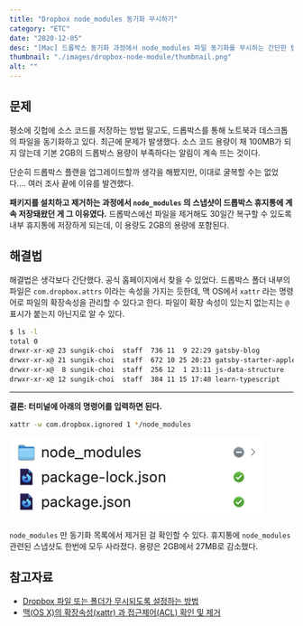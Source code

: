 ```yaml
---
title: "Dropbox node_modules 동기화 무시하기"
category: "ETC"
date: "2020-12-05"
desc: "[Mac] 드롭박스 동기화 과정에서 node_modules 파일 동기화를 무시하는 간단한 팁"
thumbnail: "./images/dropbox-node-module/thumbnail.png"
alt: ""
---
```


## 문제

평소에 깃헙에 소스 코드를 저장하는 방법 말고도, 드롭박스를 통해 노트북과 데스크톱의 파일을 동기화하고 있다.
최근에 문제가 발생했다. 소스 코드 용량이 채 100MB가 되지 않는데 기본 2GB의 드롭박스 용량이 부족하다는 알림이 계속 뜨는 것이다.

단순히 드롭박스 플랜을 업그레이드할까 생각을 해봤지만, 이대로 굴복할 수는 없었다…. 여러 조사 끝에 이유를 발견했다.

**패키지를 설치하고 제거하는 과정에서 `node_modules` 의 스냅샷이 드롭박스 휴지통에 계속 저장돼왔던 게 그 이유였다.** 드롭박스에선 파일을 제거해도 30일간 복구할 수 있도록 내부 휴지통에 저장하게 되는데, 이 용량도 2GB의 용량에 포함된다.

## 해결법

해결법은 생각보다 간단했다. 공식 홈페이지에서 찾을 수 있었다. 드롭박스 폴더 내부의 파일은 `com.dropbox.attrs` 이라는 속성을 가지는 듯한데, 맥 OS에서 `xattr` 라는 명령어로 파일의 확장속성을 관리할 수 있다고 한다. 파일이 확장 속성이 있는지 없는지는 `@` 표시가 붙는지 아닌지로 알 수 있다.

```zsh
$ ls -l
total 0
drwxr-xr-x@ 23 sungik-choi  staff  736 11  9 22:29 gatsby-blog
drwxr-xr-x@ 21 sungik-choi  staff  672 10 25 20:23 gatsby-starter-apple
drwxr-xr-x@  8 sungik-choi  staff  256 12  1 23:11 js-data-structure
drwxr-xr-x@ 12 sungik-choi  staff  384 11 15 17:48 learn-typescript
```

---

**결론: 터미널에 아래의 명령어를 입력하면 된다.**

```zsh
xattr -w com.dropbox.ignored 1 */node_modules
```

![node_modules 파일 무시 성공](images/dropbox-node-module/1.png)

`node_modules` 만 동기화 목록에서 제거된 걸 확인할 수 있다. 휴지통에 `node_modules` 관련된 스냅샷도 한번에 모두 사라졌다. 용량은 2GB에서 27MB로 감소했다.

## 참고자료

- [Dropbox 파일 또는 폴더가 무시되도록 설정하는 방법](https://help.dropbox.com/ko-kr/files-folders/restore-delete/ignored-files)
- [맥(OS X)의 확장속성(xattr) 과 접근제어(ACL) 확인 및 제거](https://kiros33.tistory.com/entry/%EB%A7%A5OS-X%EC%9D%98-%ED%99%95%EC%9E%A5%EC%86%8D%EC%84%B1xattr-%EA%B3%BC-%EC%A0%91%EA%B7%BC%EC%A0%9C%EC%96%B4ACL-%ED%99%95%EC%9D%B8-%EB%B0%8F-%EC%A0%9C%EA%B1%B0)
